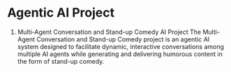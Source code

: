 # Agentic AI Project

1) Multi-Agent Conversation and Stand-up Comedy AI Project
The Multi-Agent Conversation and Stand-up Comedy project is an agentic AI system designed to facilitate dynamic, interactive conversations among multiple AI agents while generating and delivering humorous content in the form of stand-up comedy. 
